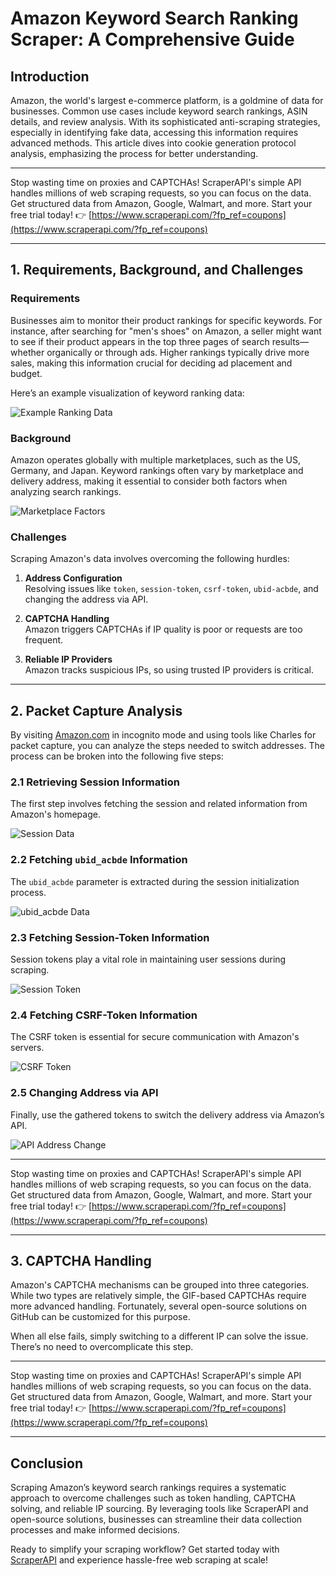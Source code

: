# Amazon Keyword Search Ranking Scraper: A Comprehensive Guide

## Introduction

Amazon, the world's largest e-commerce platform, is a goldmine of data for businesses. Common use cases include keyword search rankings, ASIN details, and review analysis. With its sophisticated anti-scraping strategies, especially in identifying fake data, accessing this information requires advanced methods. This article dives into cookie generation protocol analysis, emphasizing the process for better understanding.

---

Stop wasting time on proxies and CAPTCHAs! ScraperAPI's simple API handles millions of web scraping requests, so you can focus on the data. Get structured data from Amazon, Google, Walmart, and more. Start your free trial today! 👉 [https://www.scraperapi.com/?fp_ref=coupons](https://www.scraperapi.com/?fp_ref=coupons)

---

## 1. Requirements, Background, and Challenges

### **Requirements**
Businesses aim to monitor their product rankings for specific keywords. For instance, after searching for "men's shoes" on Amazon, a seller might want to see if their product appears in the top three pages of search results—whether organically or through ads. Higher rankings typically drive more sales, making this information crucial for deciding ad placement and budget.

Here’s an example visualization of keyword ranking data:

![Example Ranking Data](https://i-blog.csdnimg.cn/blog_migrate/ed5c5d0599ebadec70fe604e2e1beacf.png)

### **Background**
Amazon operates globally with multiple marketplaces, such as the US, Germany, and Japan. Keyword rankings often vary by marketplace and delivery address, making it essential to consider both factors when analyzing search rankings.

![Marketplace Factors](https://i-blog.csdnimg.cn/blog_migrate/7597804c2130ceb1817080e252d8b287.png)

### **Challenges**
Scraping Amazon's data involves overcoming the following hurdles:

1. **Address Configuration**  
   Resolving issues like `token`, `session-token`, `csrf-token`, `ubid-acbde`, and changing the address via API.

2. **CAPTCHA Handling**  
   Amazon triggers CAPTCHAs if IP quality is poor or requests are too frequent.

3. **Reliable IP Providers**  
   Amazon tracks suspicious IPs, so using trusted IP providers is critical.

---

## 2. Packet Capture Analysis

By visiting [Amazon.com](https://www.amazon.com) in incognito mode and using tools like Charles for packet capture, you can analyze the steps needed to switch addresses. The process can be broken into the following five steps:

### **2.1 Retrieving Session Information**
The first step involves fetching the session and related information from Amazon's homepage.

![Session Data](https://i-blog.csdnimg.cn/blog_migrate/a7b93eca8c5530982a65c30b79e4fc17.png)

### **2.2 Fetching `ubid_acbde` Information**
The `ubid_acbde` parameter is extracted during the session initialization process.

![ubid_acbde Data](https://i-blog.csdnimg.cn/blog_migrate/c50d9344d8cc477032aed0d28a717a50.png)

### **2.3 Fetching Session-Token Information**
Session tokens play a vital role in maintaining user sessions during scraping.

![Session Token](https://i-blog.csdnimg.cn/blog_migrate/3cd2e92128c24a9d08cb7946c60f4603.png)

### **2.4 Fetching CSRF-Token Information**
The CSRF token is essential for secure communication with Amazon's servers.

![CSRF Token](https://i-blog.csdnimg.cn/blog_migrate/9ec635f7f9030b2f10547a94af3f4a6d.png)

### **2.5 Changing Address via API**
Finally, use the gathered tokens to switch the delivery address via Amazon’s API.

![API Address Change](https://i-blog.csdnimg.cn/blog_migrate/534010b6ebe74088f9c6c6941805bfce.png)

---

Stop wasting time on proxies and CAPTCHAs! ScraperAPI's simple API handles millions of web scraping requests, so you can focus on the data. Get structured data from Amazon, Google, Walmart, and more. Start your free trial today! 👉 [https://www.scraperapi.com/?fp_ref=coupons](https://www.scraperapi.com/?fp_ref=coupons)

---

## 3. CAPTCHA Handling

Amazon's CAPTCHA mechanisms can be grouped into three categories. While two types are relatively simple, the GIF-based CAPTCHAs require more advanced handling. Fortunately, several open-source solutions on GitHub can be customized for this purpose.

When all else fails, simply switching to a different IP can solve the issue. There’s no need to overcomplicate this step.

---

Stop wasting time on proxies and CAPTCHAs! ScraperAPI's simple API handles millions of web scraping requests, so you can focus on the data. Get structured data from Amazon, Google, Walmart, and more. Start your free trial today! 👉 [https://www.scraperapi.com/?fp_ref=coupons](https://www.scraperapi.com/?fp_ref=coupons)

---

## Conclusion

Scraping Amazon’s keyword search rankings requires a systematic approach to overcome challenges such as token handling, CAPTCHA solving, and reliable IP sourcing. By leveraging tools like ScraperAPI and open-source solutions, businesses can streamline their data collection processes and make informed decisions.

Ready to simplify your scraping workflow? Get started today with [ScraperAPI](https://www.scraperapi.com/?fp_ref=coupons) and experience hassle-free web scraping at scale!
